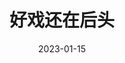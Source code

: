 ---
title: "好戏还在后头"
date: "2023-01-15"
price: "60.00"
theaters: ["中国电影资料馆艺术影院"]
remark: ['学术放映', '2012']
---